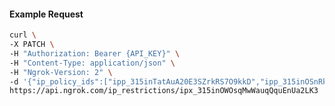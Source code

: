 <!-- Code generated for API Clients. DO NOT EDIT. -->

#### Example Request

```bash
curl \
-X PATCH \
-H "Authorization: Bearer {API_KEY}" \
-H "Content-Type: application/json" \
-H "Ngrok-Version: 2" \
-d '{"ip_policy_ids":["ipp_315inTatAuA20E3SZrkRS7O9kkD","ipp_315inOSnRk3TassGJ1O44DHkkZg"]}' \
https://api.ngrok.com/ip_restrictions/ipx_315inOWOsqMwWauqQquEnUa2LK3
```
